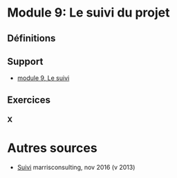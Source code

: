 # Module 9: Le suivi du projet
## Définitions

## Support
* [module 9, Le suivi](https://medium.com/quicklearn/ms-project-module-9-400968c47c2?source=friends_link&sk=d777a184e5ee5c6cd64b433709a7b675)

## Exercices
### X

# Autres sources
* [Suivi](https://youtu.be/1_4B_5KYzEg?t=226) marrisconsulting, nov 2016 (v 2013)

